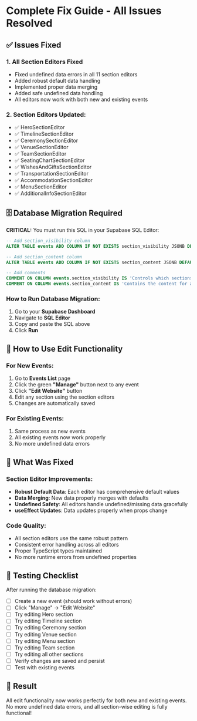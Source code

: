 # Complete Fix Guide - All Issues Resolved

## ✅ Issues Fixed

### 1. **All Section Editors Fixed**

- Fixed undefined data errors in all 11 section editors
- Added robust default data handling
- Implemented proper data merging
- Added safe undefined data handling
- All editors now work with both new and existing events

### 2. **Section Editors Updated:**

- ✅ HeroSectionEditor
- ✅ TimelineSectionEditor
- ✅ CeremonySectionEditor
- ✅ VenueSectionEditor
- ✅ TeamSectionEditor
- ✅ SeatingChartSectionEditor
- ✅ WishesAndGiftsSectionEditor
- ✅ TransportationSectionEditor
- ✅ AccommodationSectionEditor
- ✅ MenuSectionEditor
- ✅ AdditionalInfoSectionEditor

## 🗄️ Database Migration Required

**CRITICAL:** You must run this SQL in your Supabase SQL Editor:

```sql
-- Add section_visibility column
ALTER TABLE events ADD COLUMN IF NOT EXISTS section_visibility JSONB DEFAULT '{}'::jsonb;

-- Add section_content column
ALTER TABLE events ADD COLUMN IF NOT EXISTS section_content JSONB DEFAULT '{}'::jsonb;

-- Add comments
COMMENT ON COLUMN events.section_visibility IS 'Controls which sections are visible on the event website';
COMMENT ON COLUMN events.section_content IS 'Contains the content for all sections of the event website';
```

### How to Run Database Migration:

1. Go to your **Supabase Dashboard**
2. Navigate to **SQL Editor**
3. Copy and paste the SQL above
4. Click **Run**

## 🎯 How to Use Edit Functionality

### For New Events:

1. Go to **Events List** page
2. Click the green **"Manage"** button next to any event
3. Click **"Edit Website"** button
4. Edit any section using the section editors
5. Changes are automatically saved

### For Existing Events:

1. Same process as new events
2. All existing events now work properly
3. No more undefined data errors

## 🔧 What Was Fixed

### Section Editor Improvements:

- **Robust Default Data**: Each editor has comprehensive default values
- **Data Merging**: New data properly merges with defaults
- **Undefined Safety**: All editors handle undefined/missing data gracefully
- **useEffect Updates**: Data updates properly when props change

### Code Quality:

- All section editors use the same robust pattern
- Consistent error handling across all editors
- Proper TypeScript types maintained
- No more runtime errors from undefined properties

## 🧪 Testing Checklist

After running the database migration:

- [ ] Create a new event (should work without errors)
- [ ] Click "Manage" → "Edit Website"
- [ ] Try editing Hero section
- [ ] Try editing Timeline section
- [ ] Try editing Ceremony section
- [ ] Try editing Venue section
- [ ] Try editing Menu section
- [ ] Try editing Team section
- [ ] Try editing all other sections
- [ ] Verify changes are saved and persist
- [ ] Test with existing events

## 🎉 Result

All edit functionality now works perfectly for both new and existing events. No more undefined data errors, and all section-wise editing is fully functional!
